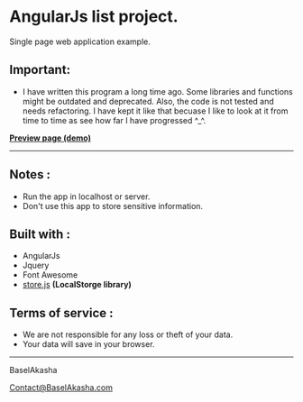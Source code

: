 # AngularJs list project. #
Single page web application example.


## Important: 

* I have written this program a long time ago. Some libraries and functions might be outdated and deprecated. Also, the code is not tested and needs refactoring. I have kept it like that becuase I like to look at it from time to time as see how far I have progressed ^_^. 


**[Preview page (demo)](https://baselakasha.github.io/angular_List/)**
<hr>

## Notes :

* Run the app in localhost or server. 
* Don't use this app to store sensitive information.

## Built with :

* AngularJs
* Jquery
* Font Awesome 
* [store.js](https://github.com/marcuswestin/store.js) **(LocalStorge library)**

## Terms of service : 
* We are not responsible for any loss or theft of your data.
* Your data will save in your browser.

<hr>
BaselAkasha 

Contact@BaselAkasha.com

